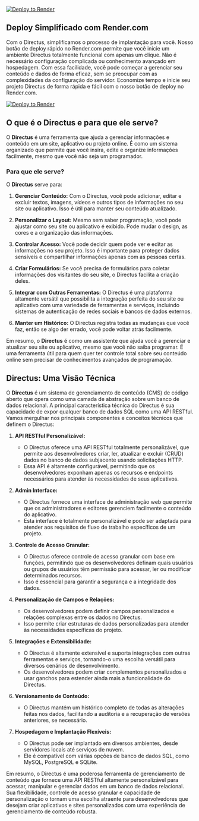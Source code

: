 [![Deploy to Render](https://render.com/images/deploy-to-render-button.svg)](https://render.com/deploy?repo=https://github.com/directusbr/render/)
## Deploy Simplificado com Render.com

Com o Directus, simplificamos o processo de implantação para você. Nosso botão de deploy rápido no Render.com permite que você inicie um ambiente Directus totalmente funcional com apenas um clique. Não é necessário configuração complicada ou conhecimento avançado em hospedagem. Com essa facilidade, você pode começar a gerenciar seu conteúdo e dados de forma eficaz, sem se preocupar com as complexidades da configuração do servidor. Economize tempo e inicie seu projeto Directus de forma rápida e fácil com o nosso botão de deploy no Render.com.

[![Deploy to Render](https://render.com/images/deploy-to-render-button.svg)](https://render.com/deploy?repo=https://github.com/directusbr/render/)

## O que é o Directus e para que ele serve?

O **Directus** é uma ferramenta que ajuda a gerenciar informações e conteúdo em um site, aplicativo ou projeto online. É como um sistema organizado que permite que você insira, edite e organize informações facilmente, mesmo que você não seja um programador.

### Para que ele serve?

O **Directus** serve para:

1. **Gerenciar Conteúdo:** Com o Directus, você pode adicionar, editar e excluir textos, imagens, vídeos e outros tipos de informações no seu site ou aplicativo. Isso é útil para manter seu conteúdo atualizado.

2. **Personalizar o Layout:** Mesmo sem saber programação, você pode ajustar como seu site ou aplicativo é exibido. Pode mudar o design, as cores e a organização das informações.

3. **Controlar Acesso:** Você pode decidir quem pode ver e editar as informações no seu projeto. Isso é importante para proteger dados sensíveis e compartilhar informações apenas com as pessoas certas.

4. **Criar Formulários:** Se você precisa de formulários para coletar informações dos visitantes do seu site, o Directus facilita a criação deles.

5. **Integrar com Outras Ferramentas:** O Directus é uma plataforma altamente versátil que possibilita a integração perfeita do seu site ou aplicativo com uma variedade de ferramentas e serviços, incluindo sistemas de autenticação de redes sociais e bancos de dados externos. 

6. **Manter um Histórico:** O Directus registra todas as mudanças que você faz, então se algo der errado, você pode voltar atrás facilmente.

Em resumo, o **Directus** é como um assistente que ajuda você a gerenciar e atualizar seu site ou aplicativo, mesmo que você não saiba programar. É uma ferramenta útil para quem quer ter controle total sobre seu conteúdo online sem precisar de conhecimentos avançados de programação.
## Directus: Uma Visão Técnica

O **Directus** é um sistema de gerenciamento de conteúdo (CMS) de código aberto que opera como uma camada de abstração sobre um banco de dados relacional. A principal característica técnica do Directus é sua capacidade de expor qualquer banco de dados SQL como uma API RESTful. Vamos mergulhar nos principais componentes e conceitos técnicos que definem o Directus:

1. **API RESTful Personalizável:**
   - O Directus oferece uma API RESTful totalmente personalizável, que permite aos desenvolvedores criar, ler, atualizar e excluir (CRUD) dados no banco de dados subjacente usando solicitações HTTP.
   - Essa API é altamente configurável, permitindo que os desenvolvedores exponham apenas os recursos e endpoints necessários para atender às necessidades de seus aplicativos.

2. **Admin Interface:**
   - O Directus fornece uma interface de administração web que permite que os administradores e editores gerenciem facilmente o conteúdo do aplicativo.
   - Esta interface é totalmente personalizável e pode ser adaptada para atender aos requisitos de fluxo de trabalho específicos de um projeto.

3. **Controle de Acesso Granular:**
   - O Directus oferece controle de acesso granular com base em funções, permitindo que os desenvolvedores definam quais usuários ou grupos de usuários têm permissão para acessar, ler ou modificar determinados recursos.
   - Isso é essencial para garantir a segurança e a integridade dos dados.

4. **Personalização de Campos e Relações:**
   - Os desenvolvedores podem definir campos personalizados e relações complexas entre os dados no Directus.
   - Isso permite criar estruturas de dados personalizadas para atender às necessidades específicas do projeto.

5. **Integrações e Extensibilidade:**
   - O Directus é altamente extensível e suporta integrações com outras ferramentas e serviços, tornando-o uma escolha versátil para diversos cenários de desenvolvimento.
   - Os desenvolvedores podem criar complementos personalizados e usar ganchos para estender ainda mais a funcionalidade do Directus.

6. **Versionamento de Conteúdo:**
   - O Directus mantém um histórico completo de todas as alterações feitas nos dados, facilitando a auditoria e a recuperação de versões anteriores, se necessário.

7. **Hospedagem e Implantação Flexíveis:**
   - O Directus pode ser implantado em diversos ambientes, desde servidores locais até serviços de nuvem.
   - Ele é compatível com várias opções de banco de dados SQL, como MySQL, PostgreSQL e SQLite.

Em resumo, o Directus é uma poderosa ferramenta de gerenciamento de conteúdo que fornece uma API RESTful altamente personalizável para acessar, manipular e gerenciar dados em um banco de dados relacional. Sua flexibilidade, controle de acesso granular e capacidade de personalização o tornam uma escolha atraente para desenvolvedores que desejam criar aplicativos e sites personalizados com uma experiência de gerenciamento de conteúdo robusta.
